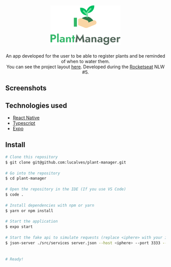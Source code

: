 <h1 align="center">
  <img alt="Plant Manager" title="Plant Manager" src=".github/logo.png" />
</h1>

<p align="center">An app developed for the user to be able to register plants and be reminded of when to water them.<br/>You can see the project layout <a href="https://www.figma.com/file/IhQRtrOZdu3TrvkPYREzOy/PlantManager/duplicate">here</a>. Developed during the <a href="http://www.rocketseat.com.br/">Rocketseat</a> NLW #5.</p>

## Screenshots

## Technologies used

- [React Native](https://reactnative.dev/)
- [Typescript](https://www.typescriptlang.org/)
- [Expo](https://expo.io/)

## Install

```bash
# Clone this repository
$ git clone git@github.com:lucalves/plant-manager.git

# Go into the repository
$ cd plant-manager

# Open the repository in the IDE (If you use VS Code)
$ code .

# Install dependencies with npm or yarn
$ yarn or npm install

# Start the application
$ expo start

# Start the fake api to simulate requests (replace <iphere> with your ip local address)
$ json-server ./src/services server.json --host <iphere> --port 3333 --delay 700


# Ready!
```
